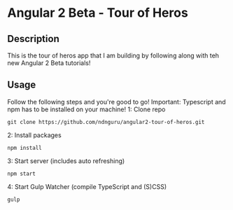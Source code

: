 # Angular 2 Beta - Tour of Heros

## Description
This is the tour of heros app that I am building by following along with teh new Angular 2 Beta tutorials!
## Usage
Follow the following steps and you're good to go! Important: Typescript and npm has to be installed on your machine!
1: Clone repo
```
git clone https://github.com/ndnguru/angular2-tour-of-heros.git
```
2: Install packages
```
npm install
```
3: Start server (includes auto refreshing)
```
npm start
```
4: Start Gulp Watcher (compile TypeScript and (S)CSS)
```
gulp
```
